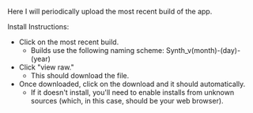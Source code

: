 Here I will periodically upload the most recent build of the app. 

Install Instructions:
- Click on the most recent build. 
  - Builds use the following naming scheme: Synth_v(month)-(day)-(year)
- Click "view raw." 
  - This should download the file. 
- Once downloaded, click on the download and it should automatically. 
  - If it doesn't install, you'll need to enable installs from unknown sources (which, in this case, should be your web browser). 
